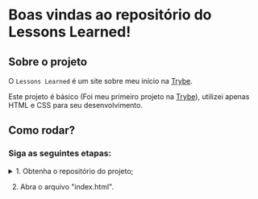 # Boas vindas ao repositório do Lessons Learned!

## Sobre o projeto

O `Lessons Learned` é um site sobre meu início na [Trybe](https://www.betrybe.com/).

Este projeto é básico (Foi meu primeiro projeto na [Trybe](https://www.betrybe.com/)), utilizei apenas HTML e CSS para seu desenvolvimento.

## Como rodar?

### Siga as seguintes etapas:<br/>

<details>
  <summary>1. Obtenha o repositório do projeto;</summary><br/>

  Existem duas formas para se fazer isso:

  1. Clone o repositório na sua máquina: `git clone git@github.com:JVLENNY10/lessons-learned.git`;
  2. baixe o aquivo `.zip` em sua máquina e extraia.
</details>

2. Abra o arquivo "index.html".

<!-- Olá, Tryber!
Esse é apenas um arquivo inicial para o README do seu projeto.
É essencial que você preencha esse documento por conta própria, ok?
Não deixe de usar nossas dicas de escrita de README de projetos, e deixe sua criatividade brilhar!
:warning: IMPORTANTE: você precisa deixar nítido:
- quais arquivos/pastas foram desenvolvidos por você; 
- quais arquivos/pastas foram desenvolvidos por outra pessoa estudante;
- quais arquivos/pastas foram desenvolvidos pela Trybe.
-->
